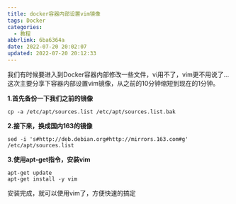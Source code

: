 ```yaml
---
title: docker容器内部设置vim镜像
tags: Docker
categories:
  - 教程
abbrlink: 6ba6364a
date: 2022-07-20 20:02:07
updated: 2022-07-20 20:12:33
---
```


我们有时候要进入到Docker容器内部修改一些文件，vi用不了，vim更不用说了...这次主要分享下容器内部设置vim镜像，从之前的10分钟缩短到现在的1分钟。

**1.首先备份一下我们之前的镜像**

```shell
cp -a /etc/apt/sources.list /etc/apt/sources.list.bak
```

**2.接下来，换成国内163的镜像**

```shell
sed -i 's#http://deb.debian.org#http://mirrors.163.com#g' /etc/apt/sources.list
```

**3.使用apt-get指令，安装vim**

```shell
apt-get update
apt-get install -y vim
```

安装完成，就可以使用vim了，方便快速的搞定
